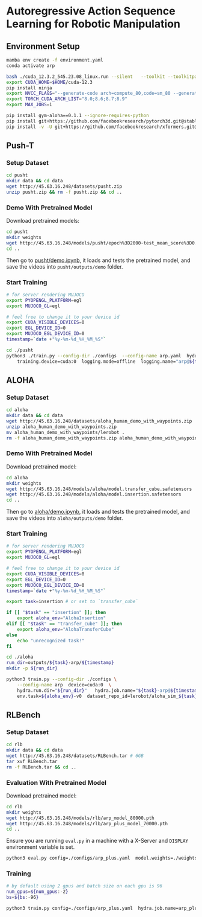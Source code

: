 # Autoregressive Action Sequence Learning for Robotic Manipulation

## Environment Setup

```bash
mamba env create -f environment.yaml 
conda activate arp

bash ./cuda_12.3.2_545.23.08_linux.run --silent   --toolkit --toolkitpath=$HOME/cuda-12.3
export CUDA_HOME=$HOME/cuda-12.3 
pip install ninja
export NVCC_FLAGS="--generate-code arch=compute_80,code=sm_80 --generate-code arch=compute_86,code=sm_86 --generate-code arch=compute_87,code=sm_87 --generate-code arch=compute_89,code=sm_89"
export TORCH_CUDA_ARCH_LIST="8.0;8.6;8.7;8.9" 
export MAX_JOBS=1

pip install gym-aloha==0.1.1 --ignore-requires-python
pip install git+https://github.com/facebookresearch/pytorch3d.git@stable
pip install -v -U git+https://github.com/facebookresearch/xformers.git@main#egg=xformers
```


## Push-T

### Setup Dataset

```bash
cd pusht
mkdir data && cd data
wget http://45.63.16.248/datasets/pusht.zip
unzip pusht.zip && rm -f pusht.zip && cd ..
```

### Demo With Pretrained Model

Download pretrained models: 

```bash
cd pusht
mkdir weights
wget http://45.63.16.248/models/pusht/epoch%3D2000-test_mean_score%3D0.865.ckpt 
cd ..
```

Then go to [pusht/demo.ipynb](pusht/demo.ipynb), it loads and tests the pretrained model, and save the videos into `pusht/outputs/demo` folder. 

### Start Training

```bash
# for server rendering MUJOCO
export PYOPENGL_PLATFORM=egl 
export MUJOCO_GL=egl

# feel free to change it to your device id
export CUDA_VISIBLE_DEVICES=0
export EGL_DEVICE_ID=0
export MUJOCO_EGL_DEVICE_ID=0
timestamp=`date +"%y-%m-%d_%H_%M_%S"`

cd ./pusht
python3 ./train.py --config-dir ./configs  --config-name arp.yaml  hydra.run.dir=outputs/arp/${timestamp} \
    training.device=cuda:0  logging.mode=offline  logging.name="arp@${timestamp}"  name=arp
```

## ALOHA

### Setup Dataset 

```bash
cd aloha
mkdir data && cd data
wget http://45.63.16.248/datasets/aloha_human_demo_with_waypoints.zip
unzip aloha_human_demo_with_waypoints.zip 
mv aloha_human_demo_with_waypoints/lerobot .
rm -f aloha_human_demo_with_waypoints.zip aloha_human_demo_with_waypoints && cd ..
```

### Demo With Pretrained Model

Download pretrained model:

```bash
cd aloha
mkdir weights
wget http://45.63.16.248/models/aloha/model.transfer_cube.safetensors
wget http://45.63.16.248/models/aloha/model.insertion.safetensors
cd ..
```

Then go to [aloha/demo.ipynb](aloha/demo.ipynb), it loads and tests the pretrained model, and save the videos into `aloha/outputs/demo` folder. 

### Start Training

```bash
# for server rendering MUJOCO
export PYOPENGL_PLATFORM=egl 
export MUJOCO_GL=egl

# feel free to change it to your device id
export CUDA_VISIBLE_DEVICES=0
export EGL_DEVICE_ID=0
export MUJOCO_EGL_DEVICE_ID=0
timestamp=`date +"%y-%m-%d_%H_%M_%S"`

export task=insertion # or set to `transfer_cube`

if [[ "$task" == "insertion" ]]; then
    export aloha_env="AlohaInsertion"
elif [[ "$task" == "transfer_cube" ]]; then
    export aloha_env="AlohaTransferCube"
else
    echo "unrecognized task!"
fi

cd ./aloha
run_dir=outputs/${task}-arp/${timestamp}
mkdir -p ${run_dir}

python3 train.py --config-dir ./configs \
    --config-name arp  device=cuda:0  \
    hydra.run.dir="${run_dir}"   hydra.job.name="${task}-arp@${timestamp}" \
    env.task=${aloha_env}-v0  dataset_repo_id=lerobot/aloha_sim_${task}_human seed=$RANDOM
```


## RLBench

### Setup Dataset

```bash
cd rlb
mkdir data && cd data
wget http://45.63.16.248/datasets/RLBench.tar # 6GB
tar xvf RLBench.tar
rm -f RLBench.tar && cd ..
```


### Evaluation With Pretrained Model

Download pretrained model:

```bash
cd rlb
mkdir weights
wget http://45.63.16.248/models/rlb/arp_model_80000.pth
wget http://45.63.16.248/models/rlb/arp_plus_model_70000.pth
cd ..
```

Ensure you are running `eval.py` in a machine with a X-Server and `DISPLAY` environment variable is set. 

```bash
python3 eval.py config=./configs/arp_plus.yaml  model.weights=./weights/arp_plus_model_70000.pth  hydra.job.name=eval.arp_plus  eval.device=0  output_dir=outputs/eval.arp_plus/`date +"%Y-%m-%d_%H-%M"` 
```


### Training

```bash
# by default using 2 gpus and batch size on each gpu is 96
num_gpus=${num_gpus:-2}
bs=${bs:-96} 

python3 train.py config=./configs/arp_plus.yaml  hydra.job.name=arp_plus  train.num_gpus=${num_gpus}  train.bs=${bs} 
```

